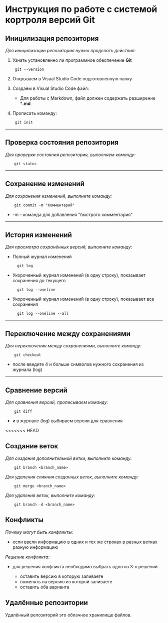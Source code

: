 # Инструкция по работе с системой кортроля версий Git

## Иницилизация репозитория

*Для иницилизации репозитория нужно проделать действия:*

1. Узнать установленно ли программное обеспечение **Git**

        git --version

2. Открываем в Visual Studio Code подготовленную папку

3. Создаём в Visual Studio Code файл:

    * Для работы с Markdown, файл должен содержать разширение ***.md**

4. Прописать команду:

        git init

---

## Проверка состояния репозитория

*Для проверки состояния репозитория, выполняем команду:*

        git status

---

## Сохранение изменений

*Для сохранения изменений, выполните команду:*

        git commit -m "Комментарий"

+ -m - команда для добавления "быстрого комментария"

---

## История изменений

*Для просмотра сохранённых версий, выполните команду:*

+ Полный журнал изменений

        git log

+ Укороченный журнал изменений (в одну строку), показывает сохранения до текущего

        git log --oneline

+ Укороченный журнал изменений (в одну строку), показывает все сохранения

        git log --oneline --all

---

## Переключение между сохранениями

*Для переключения между сохранениями, выполните команду:*

        git checkout 

- после введите 4 и больше символов нужного сохранения из журнала (log)

---

## Сравнение версий

*Для сравнения версий, прописываем команду:*

        git diff 

* и в журнале (log) выбираем версии для сравнения

<<<<<<< HEAD

## Создание веток

*Для создания дополнительной ветки, выполните команду:*

        git branch <branch_name>

*Для удаления слияния созданных веток, выполните команду:*

        git merge <branch_name>

*Для удаления веток, выполните команду:*

        git branch -d <branch_name>


## Конфликты

*Почему могут быть конфликты:*

- если ввели информацию в одних и тех же строках в разных ветках разную информацию

*Решение конфликта:*

- для решения конфликта необходимо выбрать одно из 3-х решений

  - оставить версию в которую заливаете
  - поменять на версию из которой заливаете
  - оставить оба варианта

## Удалённые репозитории

Удалённый репозиторий это облачное хранилище файлов.
